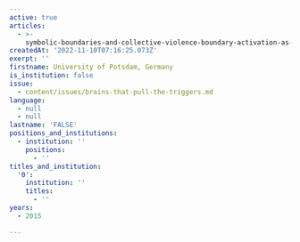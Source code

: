 ```yaml
---
active: true
articles:
  - >-
    symbolic-boundaries-and-collective-violence-boundary-activation-as-a-key-mechanism-of-collective-violent-behaviour
createdAt: '2022-11-10T07:16:25.073Z'
exerpt: ''
firstname: University of Potsdam, Germany
is_institution: false
issue:
  - content/issues/brains-that-pull-the-triggers.md
language:
  - null
  - null
lastname: 'FALSE'
positions_and_institutions:
  - institution: ''
    positions:
      - ''
titles_and_institution:
  '0':
    institution: ''
    titles:
      - ''
years:
  - 2015

---
```

